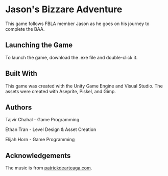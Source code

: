 # Jason's Bizzare Adventure
This game follows FBLA member Jason as he goes on his journey to complete the BAA.

## Launching the Game
To launch the game, download the .exe file and double-click it.

## Built With
This game was created with the Unity Game Engine and Visual Studio. The assets were created with Aseprite, Piskel, and Gimp.

## Authors
Tajvir Chahal - Game Programming

Ethan Tran - Level Design & Asset Creation

Elijah Horn - Game Programming

## Acknowledgements
The music is from [patrickdearteaga.com](https://patrickdearteaga.com).
